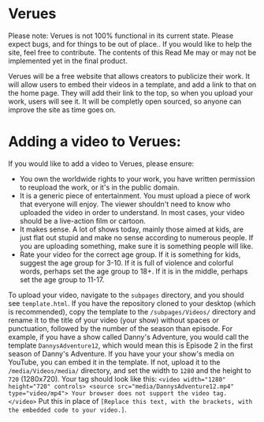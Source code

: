 # Verues
Please note: Verues is not 100% functional in its current state. Please expect bugs, and for things to be out of place.. If you would like to help the site, feel free to contribute. The contents of this Read Me may or may not be implemented yet in the final product.

Verues will be a free website that allows creators to publicize their work. It will allow users to embed their videos in a template, and add a link to that on the home page. They will add their link to the top, so when you upload your work, users will see it.
It will be completly open sourced, so anyone can improve the site as time goes on.

# Adding a video to Verues:

If you would like to add a video to Verues, please ensure:
- You own the worldwide rights to your work, you have written permission to reupload the work, or it's in the public domain.
- It is a generic piece of entertainment. You must upload a piece of work that everyone will enjoy. The viewer shouldn't need to know who uploaded the video in order to understand. In most cases, your video should be a live-action film or cartoon.
- It makes sense. A lot of shows today, mainly those aimed at kids, are just flat out stupid and make no sense according to numerous people. If you are uploading something, make sure it is something people will like.
- Rate your video for the correct age group. If it is something for kids, suggest the age group for 3-10. If it is full of violence and colorful words, perhaps set the age group to 18+. If it is in the middle, perhaps set the age group to 11-17.

To upload your video, navigate to the `subpages` directory, and you should see `template.html`. If you have the repository cloned to your desktop (which is recommended), copy the template to the `/subpages/Videos/` directory and rename it to the title of your video (your show) without spaces or punctuation, followed by the number of the season than episode. For example, if you have a show called Danny's Adventure, you would call the template `DannysAdventure12`, which would mean this is Episode 2 in the first season of Danny's Adventure.
If you have your your show's media on YouTube, you can embed it in the template. If not, upload it to the `/media/Videos/media/` directory, and set the width to `1280` and the height to `720` (1280x720). Your tag should look like this:
`<video width="1280" height="720" controls>
  <source src="media/DannysAdventure12.mp4" type="video/mp4">
Your browser does not support the video tag.
</video>`
Put this in place of `[Replace this text, with the brackets, with the embedded code to your video.]`.
